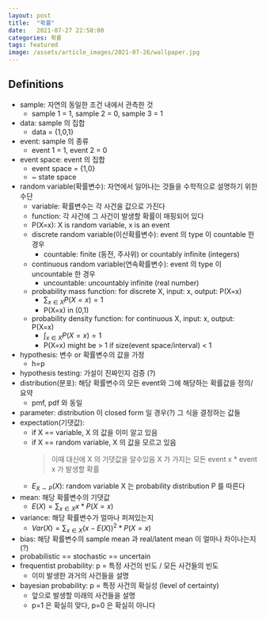 ```yaml
---
layout: post
title:  "확률"
date:   2021-07-27 22:58:00
categories: 확률
tags: featured
image: /assets/article_images/2021-07-26/wallpaper.jpg
---
```


## Definitions

- sample: 자연의 동일한 조건 내에서 관측한 것
    - sample 1 = 1, sample 2 = 0, sample 3 = 1
- data: sample 의 집합
    - data = {1,0,1}
- event: sample 의 종류
    - event 1 = 1, event 2 = 0
- event space: event 의 집합
    - event space = {1,0}
    - ~ state space
- random variable(확률변수): 자연에서 일어나는 것들을 수학적으로 설명하기 위한 수단
    - variable: 확률변수는 각 사건을 값으로 가진다
    - function: 각 사건에 그 사건이 발생할 확률이 매핑되어 있다
    - P(X=x): X is random variable, x is an event
    - discrete random variable(이산확률변수): event 의 type 이 countable 한 경우
        - countable: finite (동전, 주사위) or countably infinite (integers)
    - continuous random variable(연속확률변수): event 의 type 이 uncountable 한 경우
        - uncountable: uncountably infinite (real number)
    - probability mass function: for discrete X, input: x, output: P(X=x)
        - $\sum_{x \in X} P(X=x) = 1$
        - P(X=x) in (0,1)
    - probability density function: for continuous X, input: x, output: P(X=x)
        - $\int_{x \in X} P(X=x) = 1$
        - P(X=x) might be > 1 if size(event space/interval) < 1
- hypothesis: 변수 or 확률변수의 값을 가정
    - h=p
- hypothesis testing: 가설이 진짜인지 검증 (?)
- distribution(분포): 해당 확률변수의 모든 event와 그에 해당하는 확률값을 정의/요약
    - pmf, pdf 와 동일
- parameter: distribution 이 closed form 일 경우(?) 그 식을 결정하는 값들
- expectation(기댓값):
    - if X == variable, X 의 값을 이미 알고 있음
    - if X == random variable, X 의 값을 모르고 있음
        > 이때 대신에 X 의 기댓값을 알수있음
        > X 가 가지는 모든 event x * event x 가 발생할 확률
    - $E_{X\sim P} (X)$: random variable X 는 probability distribution P 를 따른다
- mean: 해당 확률변수의 기댓값
    - $E(X) = \sum_{x \in X}{x * P(X=x)}$
- variance: 해당 확률변수가 얼마나 퍼져있는지
    - $Var(X) = \sum_{x \in X}{(x-E(X))^2} * P(X=x)$
- bias: 해당 확률변수의 sample mean 과 real/latent mean 이 얼마나 차이나는지 (?)
- probabilistic == stochastic == uncertain
- frequentist probability: p = 특정 사건의 빈도 / 모든 사건들의 빈도
    - 이미 발생한 과거의 사건들을 설명
- bayesian probability: p = 특정 사건의 확실성 (level of certainty)
    - 앞으로 발생할 미래의 사건들을 설명
    - p=1 은 확실히 맞다, p=0 은 확실히 아니다
